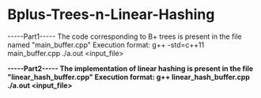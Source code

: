 # Bplus-Trees-n-Linear-Hashing
-----Part1-----
The code corresponding to B+ trees is present in the file named "main_buffer.cpp"
Execution format:
	g++ -std=c++11 main_buffer.cpp
	./a.out <input_file> <M> <B>


-----Part2-----
The implementation of linear hashing is present in the file "linear_hash_buffer.cpp"
Execution format:
	g++ linear_hash_buffer.cpp
./a.out <input_file> <M> <B>

